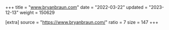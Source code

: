 +++
title = "www.bryanbraun.com"
date = "2022-03-22"
updated = "2023-12-13"
weight = 150629

[extra]
source = "https://www.bryanbraun.com/"
ratio = 7
size = 147
+++
